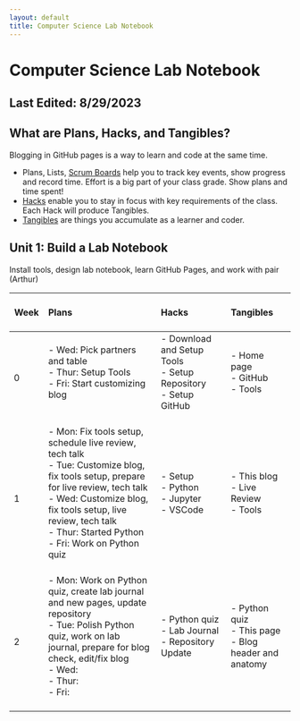 ```yaml
---
layout: default
title: Computer Science Lab Notebook
---
```


[//]: <(This is a comment; need a free line above the table for it to work; "&nbsp;" is for a space)>

# Computer Science Lab Notebook
## Last Edited: 8/29/2023

## What are Plans, Hacks, and Tangibles?
Blogging in GitHub pages is a way to learn and code at the same time. 

- Plans, Lists, [Scrum Boards](https://clickup.com/blog/scrum-board/) help you to track key events, show progress and record time.  Effort is a big part of your class grade.  Show plans and time spent!
- [Hacks](https://levelup.gitconnected.com/six-ultimate-daily-hacks-for-every-programmer-60f5f10feae) enable you to stay in focus with key requirements of the class.  Each Hack will produce Tangibles.
- [Tangibles](https://en.wikipedia.org/wiki/Artifact_(software_development)) are things you accumulate as a learner and coder. 

## Unit 1: Build a Lab Notebook
Install tools, design lab notebook, learn GitHub Pages, and work with pair (Arthur)

| <br> Week &nbsp; | Plans &nbsp; | Hacks &nbsp; | Tangibles &nbsp; |
|------|:------------------------|:---------------------------|:-----------|
| 0    |   - Wed: Pick partners and table&nbsp;<br> - Thur: Setup Tools&nbsp;<br> - Fri: Start customizing blog&nbsp;<br>  <br> |   - Download and Setup Tools&nbsp;<br> - Setup Repository&nbsp;<br> - Setup GitHub&nbsp;<br> <br> | - Home page&nbsp;<br> - GitHub&nbsp;<br> - Tools&nbsp;<br> <br> |
| 1    |   - Mon: Fix tools setup, schedule live review, tech talk&nbsp; <br> - Tue: Customize blog, fix tools setup, prepare for live review, tech talk&nbsp;<br> - Wed: Customize blog, fix tools setup, live review, tech talk&nbsp;<br> - Thur: Started Python&nbsp;<br> - Fri: Work on Python quiz&nbsp;<br> <br> |   - Setup&nbsp;<br> - Python&nbsp;<br> - Jupyter&nbsp;<br> - VSCode&nbsp;<br> <br> | - This blog&nbsp;<br> - Live Review&nbsp;<br> - Tools&nbsp;<br> <br>|
| 2    |   - Mon: Work on Python quiz, create lab journal and new pages, update repository&nbsp;<br> - Tue: Polish Python quiz, work on lab journal, prepare for blog check, edit/fix blog&nbsp;<br> - Wed: &nbsp;<br> - Thur: &nbsp;<br> - Fri: &nbsp;<br> <br> |   - Python quiz&nbsp;<br> - Lab Journal&nbsp;<br> - Repository Update&nbsp;<br> <br>  | - Python quiz&nbsp;<br> - This page&nbsp;<br> - Blog header and anatomy <br><br>|


